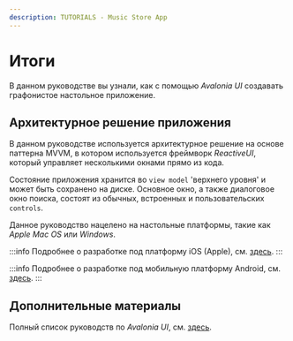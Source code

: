```yaml
---
description: TUTORIALS - Music Store App
---
```


# Итоги

В данном руководстве вы узнали, как с помощью _Avalonia UI_ создавать графонистое настольное приложение.

## Архитектурное решение приложения

В данном руководстве используется архитектурное решение на основе паттерна MVVM,
в котором используется фреймворк _ReactiveUI_, который управляет несколькими окнами прямо из кода.

Состояние приложения хранится во `view model` 'верхнего уровня' и может быть сохранено на диске.
Основное окно, а также диалоговое окно поиска, состоят из обычных, встроенных и пользовательских `controls`.

Данное руководство нацелено на настольные платформы, такие как _Apple Mac OS_ или _Windows_.

:::info
Подробнее о разработке под платформу iOS (Apple), см. [здесь](../../guides/platforms/ios).
:::

:::info
Подробнее о разработке под мобильную платформу Android, см. [здесь](../../guides/platforms/android).
:::

## Дополнительные материалы

Полный список руководств по _Avalonia UI_, см. [здесь](..).
